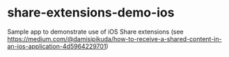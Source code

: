 # share-extensions-demo-ios
Sample app to demonstrate use of iOS Share extensions (see https://medium.com/@damisipikuda/how-to-receive-a-shared-content-in-an-ios-application-4d5964229701)
